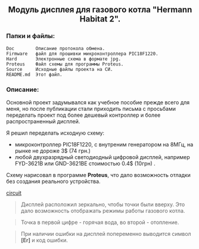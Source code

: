 <h2 align="center">Модуль дисплея для газового котла "Hermann Habitat 2".</h2>

### Папки и файлы:

    Doc        Описание протокола обмена.
    Firmware   файл для прошивки микроконтроллера PIC18F1220.
    Hard       Электронные схема в формате jpg.
    Proteus    Файл схемы для программы Proteus.
    Source     Исходные файлы проекта на СИ.
    README.md  Этот файл. 

### Описание:

Основной проект задумывался как учебное пособие прежде всего для меня, но после публикации стали приходить письма с просьбами переделать проект
под более дешевый контроллер и более распространенный дисплей.

Я решил переделать исходную схему:

- микроконтроллер PIC18F1220, с внутреним генератором на 8МГц, на рынке не дороже 3$ (74 грн.)
- любой двухразрядный светодиодный цифровой дисплей, например FYD-3621B или GND-3621BE стоимостью 0.4$ (10грн) .

Схему нарисовал в программе **Proteus**, что дало возможность отладки без создания реального устройства.

[circuit](https://github.com/nva1773/hermann-habitat2-display/blob/led/Hard/circuit.jpg)

> Дисплей расположил зеркально, чтобы точки были вверху. Это дало возможность отображать режимы работы газового котла.

> Точка в первой цифре - горячая вода, во второй - отопление.

> При наличии ошибки на дисплей попеременно выводится символ **[Er]** и код ошибки.



